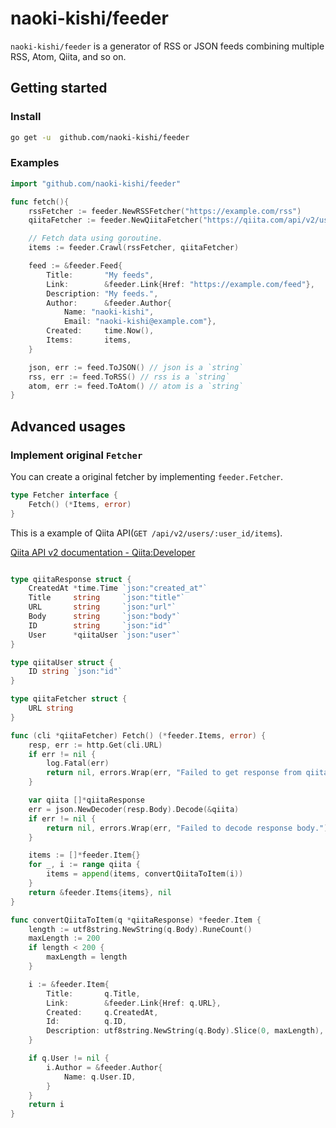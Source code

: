 # naoki-kishi/feeder

`naoki-kishi/feeder` is a generator of RSS or JSON feeds combining multiple RSS, Atom, Qiita, and so on.

## Getting started

### Install
```bash
go get -u  github.com/naoki-kishi/feeder
```

### Examples
```go
import "github.com/naoki-kishi/feeder"

func fetch(){
	rssFetcher := feeder.NewRSSFetcher("https://example.com/rss")
	qiitaFetcher := feeder.NewQiitaFetcher("https://qiita.com/api/v2/users/plus_kyoto/items")

	// Fetch data using goroutine.
	items := feeder.Crawl(rssFetcher, qiitaFetcher)

	feed := &feeder.Feed{
		Title:       "My feeds",
		Link:        &feeder.Link{Href: "https://example.com/feed"},
		Description: "My feeds.",
		Author:      &feeder.Author{
			Name: "naoki-kishi",
			Email: "naoki-kishi@example.com"},
		Created:     time.Now(),
		Items:       items,
	}

	json, err := feed.ToJSON() // json is a `string`
	rss, err := feed.ToRSS() // rss is a `string`
	atom, err := feed.ToAtom() // atom is a `string`
}

```

## Advanced usages

### Implement original `Fetcher`
You can create a original fetcher by implementing `feeder.Fetcher`.
```go
type Fetcher interface {
	Fetch() (*Items, error)
}
```

This is a example of Qiita API(`GET /api/v2/users/:user_id/items`).

[Qiita API v2 documentation - Qiita:Developer](https://qiita.com/api/v2/docs)
```go

type qiitaResponse struct {
	CreatedAt *time.Time `json:"created_at"`
	Title     string     `json:"title"`
	URL       string     `json:"url"`
	Body      string     `json:"body"`
	ID        string     `json:"id"`
	User      *qiitaUser `json:"user"`
}

type qiitaUser struct {
	ID string `json:"id"`
}

type qiitaFetcher struct {
	URL string
}

func (cli *qiitaFetcher) Fetch() (*feeder.Items, error) {
	resp, err := http.Get(cli.URL)
	if err != nil {
		log.Fatal(err)
		return nil, errors.Wrap(err, "Failed to get response from qiita.")
	}

	var qiita []*qiitaResponse
	err = json.NewDecoder(resp.Body).Decode(&qiita)
	if err != nil {
		return nil, errors.Wrap(err, "Failed to decode response body.")
	}

	items := []*feeder.Item{}
	for _, i := range qiita {
		items = append(items, convertQiitaToItem(i))
	}
	return &feeder.Items{items}, nil
}

func convertQiitaToItem(q *qiitaResponse) *feeder.Item {
	length := utf8string.NewString(q.Body).RuneCount()
	maxLength := 200
	if length < 200 {
		maxLength = length
	}

	i := &feeder.Item{
		Title:       q.Title,
		Link:        &feeder.Link{Href: q.URL},
		Created:     q.CreatedAt,
		Id:          q.ID,
		Description: utf8string.NewString(q.Body).Slice(0, maxLength),
	}

	if q.User != nil {
		i.Author = &feeder.Author{
			Name: q.User.ID,
		}
	}
	return i
}
```